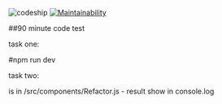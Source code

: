 ![codeship](https://app.codeship.com/projects/8c480e20-b65a-0135-167d-5efa4a8ddf89/status?branch=master)  [![Maintainability](https://api.codeclimate.com/v1/badges/a99a88d28ad37a79dbf6/maintainability)](https://codeclimate.com/github/codeclimate/codeclimate/maintainability)

##90 minute code test

task one:

#npm run dev

task two:

is in /src/components/Refactor.js - result show in console.log


